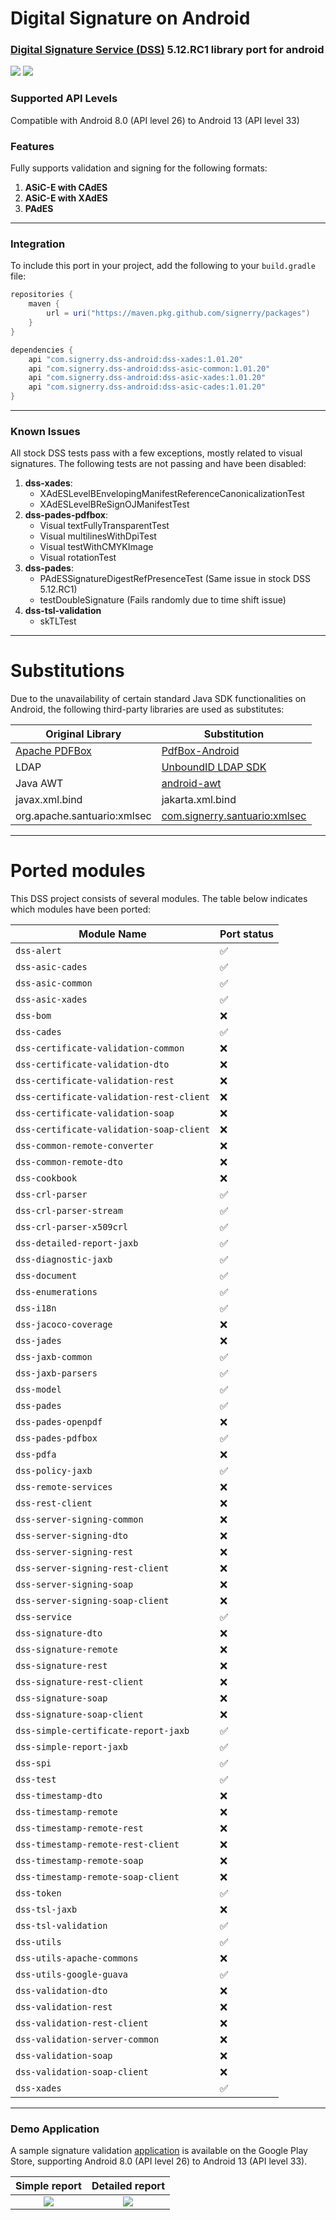 # Digital Signature on Android
### [Digital Signature Service (DSS)](https://github.com/esig/dss) 5.12.RC1 library port for android

![](.readme/android-logo.png)
![](https://github.com/signerry/dss-android/actions/workflows/android-ci.yml/badge.svg)


### Supported API Levels

Compatible with Android 8.0 (API level 26) to Android 13 (API level 33)

### Features
Fully supports validation and signing for the following formats:

1. **ASiC-E with CAdES**
2. **ASiC-E with XAdES**
3. **PAdES**

--- 

### Integration
To include this port in your project, add the following to your `build.gradle` file:

```groovy
repositories {
    maven {
        url = uri("https://maven.pkg.github.com/signerry/packages")
    }
}

dependencies {
    api "com.signerry.dss-android:dss-xades:1.01.20"
    api "com.signerry.dss-android:dss-asic-common:1.01.20"
    api "com.signerry.dss-android:dss-asic-xades:1.01.20"
    api "com.signerry.dss-android:dss-asic-cades:1.01.20"
}
```

--- 

### Known Issues
All stock DSS tests pass with a few exceptions, mostly related to visual signatures. The following tests are not passing
and have been disabled:

1. **dss-xades**:
   - XAdESLevelBEnvelopingManifestReferenceCanonicalizationTest 
   - XAdESLevelBReSignOJManifestTest
2. **dss-pades-pdfbox**:
    - Visual textFullyTransparentTest
    - Visual multilinesWithDpiTest
    - Visual testWithCMYKImage
    - Visual rotationTest
3. **dss-pades**:
    - PAdESSignatureDigestRefPresenceTest (Same issue in stock DSS 5.12.RC1)
    - testDoubleSignature (Fails randomly due to time shift issue)
4. **dss-tsl-validation**
   - skTLTest
---

# Substitutions

Due to the unavailability of certain standard Java SDK functionalities on Android, the following third-party libraries are used as substitutes:

| Original Library                            | Substitution                                                                         |
|---------------------------------------------|--------------------------------------------------------------------------------------|
| [Apache PDFBox](https://pdfbox.apache.org/) | [PdfBox-Android](https://github.com/TomRoush/PdfBox-Android)                         |
| LDAP                                        | [UnboundID LDAP SDK](https://ldap.com/unboundid-ldap-sdk-for-java/)                  |
| Java AWT                                    | [android-awt](https://github.com/andob/android-awt/)                                 |
| javax.xml.bind                              | jakarta.xml.bind                                                                     |
| org.apache.santuario:xmlsec                 | [com.signerry.santuario:xmlsec](https://github.com/signerry/santuario-xml-security-java) |


--- 

# Ported modules

This DSS project consists of several modules. The table below indicates which modules have been ported:

| Module Name                             | Port status |
|-----------------------------------------|-------------|
| `dss-alert`                             | ✅           |
| `dss-asic-cades`                        | ✅           |
| `dss-asic-common`                       | ✅           |
| `dss-asic-xades`                        | ✅           |
| `dss-bom`                               | ❌           |
| `dss-cades`                             | ✅           |
| `dss-certificate-validation-common`     | ❌           |
| `dss-certificate-validation-dto`        | ❌           |
| `dss-certificate-validation-rest`       | ❌           |
| `dss-certificate-validation-rest-client`| ❌           |
| `dss-certificate-validation-soap`       | ❌           |
| `dss-certificate-validation-soap-client`| ❌           |
| `dss-common-remote-converter`           | ❌           |
| `dss-common-remote-dto`                 | ❌           |
| `dss-cookbook`                          | ❌           |
| `dss-crl-parser`                        | ✅           |
| `dss-crl-parser-stream`                 | ✅           |
| `dss-crl-parser-x509crl`                | ✅           |
| `dss-detailed-report-jaxb`              | ✅           |
| `dss-diagnostic-jaxb`                   | ✅           |
| `dss-document`                          | ✅           |
| `dss-enumerations`                      | ✅           |
| `dss-i18n`                              | ✅           |
| `dss-jacoco-coverage`                   | ❌           |
| `dss-jades`                             | ❌           |
| `dss-jaxb-common`                       | ✅           |
| `dss-jaxb-parsers`                      | ✅           |
| `dss-model`                             | ✅           |
| `dss-pades`                             | ✅           |
| `dss-pades-openpdf`                     | ❌           |
| `dss-pades-pdfbox`                      | ✅           |
| `dss-pdfa`                              | ❌           |
| `dss-policy-jaxb`                       | ✅           |
| `dss-remote-services`                   | ❌           |
| `dss-rest-client`                       | ❌           |
| `dss-server-signing-common`             | ❌           |
| `dss-server-signing-dto`                | ❌           |
| `dss-server-signing-rest`               | ❌           |
| `dss-server-signing-rest-client`        | ❌           |
| `dss-server-signing-soap`               | ❌           |
| `dss-server-signing-soap-client`        | ❌           |
| `dss-service`                           | ✅           |
| `dss-signature-dto`                     | ❌           |
| `dss-signature-remote`                  | ❌           |
| `dss-signature-rest`                    | ❌           |
| `dss-signature-rest-client`             | ❌           |
| `dss-signature-soap`                    | ❌           |
| `dss-signature-soap-client`             | ❌           |
| `dss-simple-certificate-report-jaxb`    | ✅           |
| `dss-simple-report-jaxb`                | ✅           |
| `dss-spi`                               | ✅           |
| `dss-test`                              | ✅           |
| `dss-timestamp-dto`                     | ❌           |
| `dss-timestamp-remote`                  | ❌           |
| `dss-timestamp-remote-rest`             | ❌           |
| `dss-timestamp-remote-rest-client`      | ❌           |
| `dss-timestamp-remote-soap`             | ❌           |
| `dss-timestamp-remote-soap-client`      | ❌           |
| `dss-token`                             | ✅           |
| `dss-tsl-jaxb`                          | ❌           |
| `dss-tsl-validation`                    | ✅           |
| `dss-utils`                             | ✅           |
| `dss-utils-apache-commons`              | ❌           |
| `dss-utils-google-guava`                | ✅           |
| `dss-validation-dto`                    | ❌           |
| `dss-validation-rest`                   | ❌           |
| `dss-validation-rest-client`            | ❌           |
| `dss-validation-server-common`          | ❌           |
| `dss-validation-soap`                   | ❌           |
| `dss-validation-soap-client`            | ❌           |
| `dss-xades`                             | ✅           |


--- 

### Demo Application
A sample signature validation [application](https://play.google.com/store/apps/details?id=com.signerry.android) is available on the Google Play Store, supporting Android 8.0 (API level 26) to Android 13 (API level 33).

Simple report                    |  Detailed report
:-------------------------------:|:-------------------------:
![](.readme/app-screenshot.png)  |  ![](.readme/app-screenshot2.png)
